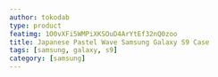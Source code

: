 ```yaml
---
author: tokodab
type: product
featimg: 1O0vXFi5WMPiXKSOuD4ArYtEf32nQ0zoo
title: Japanese Pastel Wave Samsung Galaxy S9 Case
tags: [samsung, galaxy, s9]
category: [samsung]
---
```

